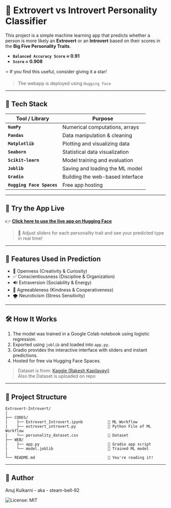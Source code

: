 # 🧠 Extrovert vs Introvert Personality Classifier

This project is a simple machine learning app that predicts whether a person is more likely an **Extrovert** or an **Introvert** based on their scores in the **Big Five Personality Traits**.

 - **`Balanced Accuracy Score` ≈ 0.91**<br>
 - **`Score` = 0.908**

⭐ If you find this useful, consider giving it a star!

 > The webapp is deployed using `Hugging Face`
---

## 🧰 Tech Stack

| Tool / Library | Purpose                          |
|----------------|----------------------------------|
| **`NumPy`**      | Numerical computations, arrays   |
| **`Pandas`**     | Data manipulation & cleaning     |
| **`Matplotlib`** | Plotting and visualizing data    |
| **`Seaborn`**    | Statistical data visualization   |
| **`Scikit-learn`** | Model training and evaluation  |
| **`Joblib`**     | Saving and loading the ML model  |
| **`Gradio`**     | Building the web-based interface |
| **`Hugging Face Spaces`** | Free app hosting        |

---

## 🚀 Try the App Live

👉 [**Click here to use the live app on Hugging Face**](https://huggingface.co/spaces/steam-bell-92/Extrovert-Introvert)

> 🔁 Adjust sliders for each personality trait and see your predicted type in real time!

---

## 🧪 Features Used in Prediction

- 🧠 Openness (Creativity & Curiosity)
- ✅ Conscientiousness (Discipline & Organization)
- 🔊 Extraversion (Sociability & Energy)
- 💖 Agreeableness (Kindness & Cooperativeness)
- 🌪️ Neuroticism (Stress Sensitivity)

---

## 🛠️ How It Works

1. The model was trained in a Google Colab notebook using logistic regression.
2. Exported using `joblib` and loaded into `app.py`.
3. Gradio provides the interactive interface with sliders and instant predictions.
4. Hosted for free via Hugging Face Spaces.

> Dataset is from: <a href="https://www.kaggle.com/datasets/rakeshkapilavai/extrovert-vs-introvert-behavior-data">Kaggle (Rakesh Kapilavayi)</a><br>
Also the Dataset is uploaded on repo

---

## 📁 Project Structure
```
Extrovert-Introvert/
|
├── CODES/
|    ├── Extrovert_Introvert.ipynb           🔹 ML Workflow
|    ├── extrovert_introvert.py              🔹 Python File of ML Workflow
|    └── personality_dataset.csv             🔹 Dataset
├── WEB/
|    ├── app.py                              🔹 Gradio app script
|    └── model.joblib                        🔹 Trained ML model
|
└── README.md                                🔹 You're reading it!

```

---

## 👤 Author
Anuj Kulkarni - aka - steam-bell-92

![License: MIT](https://img.shields.io/badge/License-MIT-yellow.svg)

